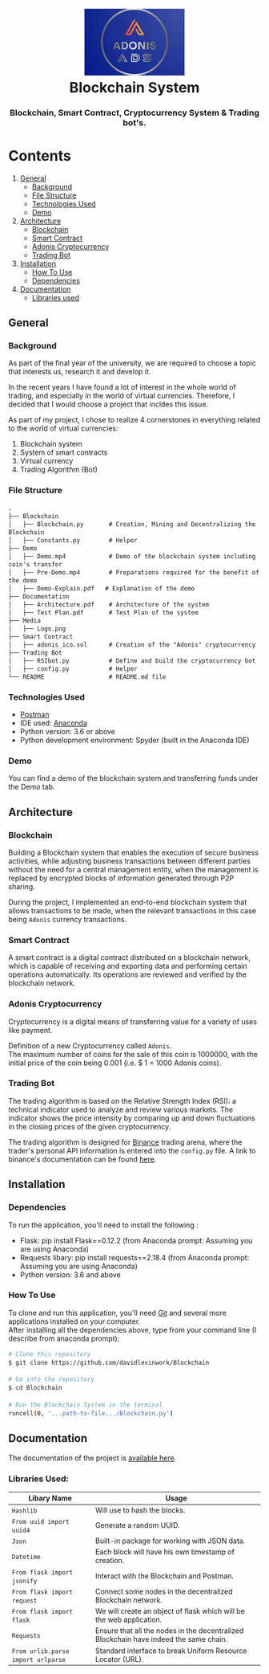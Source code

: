 <h1 align="center">
  <br>
  <a><img src="Media/Logo.png" alt="Markdownify" width="200"></a>
  <br>
  Blockchain System
  <br>
</h1>

<h3 align="center">Blockchain, Smart Contract, Cryptocurrency System & Trading bot's.</h3>

Contents
========

1. [General](#general)
    - [Background](#background)
    - [File Structure](#file-structure)
    - [Technologies Used](#technologies-used)
    - [Demo](#demo)
2. [Architecture](#architecture)
    - [Blockchain](#blockchain)
    - [Smart Contract](#smart-contract)
    - [Adonis Cryptocurrency](#adonis-cryptocurrency)
    - [Trading Bot](#trading-bot)
3. [Installation](#installation)
    - [How To Use](#how-to-use)
    - [Dependencies](#dependencies)
4. [Documentation](#documentation)
    - [Libraries used](#libraries-used)

## General

### Background
As part of the final year of the university, we are required to choose a topic that interests us, research it and develop it.

In the recent years I have found a lot of interest in the whole world of trading, and especially in the world of virtual currencies. Therefore, I decided that I would choose a project that incldes this issue.

As part of my project, I chose to realize 4 cornerstones in everything related to the world of virtual currencies:
1. Blockchain system
2. System of smart contracts
3. Virtual currency
4. Trading Algorithm (Bot)

### File Structure
    .
    ├── Blockchain
    │   ├── Blockchain.py       # Creation, Mining and Decentralizing the Blockchain
    │   ├── Constants.py        # Helper
    ├── Demo
    │   ├── Demo.mp4            # Demo of the blockchain system including coin's transfer
    │   ├── Pre-Demo.mp4        # Preparations required for the benefit of the demo
    │   ├── Demo-Explain.pdf   # Explanation of the demo
    ├── Documentation
    │   ├── Architecture.pdf    # Architecture of the system
    │   ├── Test Plan.pdf       # Test Plan of the system
    ├── Media 
    │   ├── Logo.png     
    ├── Smart Contract 
    │   ├── adonis_ico.sol      # Creation of the "Adonis" cryptocurrency    
    ├── Trading Bot             
    │   ├── RSIbot.py           # Define and build the cryptocurrency bot
    │   ├── config.py           # Helper
    └── README                  # README.md file

### Technologies Used
- [Postman][Postman]
- IDE used: [Anaconda][Anaconda]
- Python version: 3.6 or above
- Python development environment: Spyder (built in the Anaconda IDE)

### Demo
You can find a demo of the blockchain system and transferring funds under the Demo tab.

## Architecture

### Blockchain
Building a Blockchain system that enables the execution of secure business activities, while adjusting business transactions between different parties without the need for a central management entity, when the management is replaced by encrypted blocks of information generated through P2P sharing.

During the project, I implemented an end-to-end blockchain system that allows transactions to be made, when the relevant transactions in this case being `Adonis` currency transactions.

### Smart Contract
A smart contract is a digital contract distributed on a blockchain network, which is capable of receiving and exporting data and performing certain operations automatically. Its operations are reviewed and verified by the blockchain network.

### Adonis Cryptocurrency
Cryptocurrency is a digital means of transferring value for a variety of uses like payment.

Definition of a new Cryptocurrency called `Adonis`. </br>
The maximum number of coins for the sale of this coin is 1000000, with the initial price of the coin being 0.001 (i.e. $ 1 = 1000 Adonis coins).

### Trading Bot
The trading algorithm is based on the Relative Strength Index (RSI): a technical indicator used to analyze and review various markets. The indicator shows the price intensity by comparing up and down fluctuations in the closing prices of the given cryptocurrency.

The trading algorithm is designed for [Binance][Binance] trading arena, where the trader's personal API information is entered into the `config.py` file.
A link to binance's documentation can be found [here][BinanceDoc].

## Installation

### Dependencies
To run the application, you'll need to install the following :
- Flask: pip install Flask==0.12.2 (from Anaconda prompt: Assuming you are using Anaconda)
- Requests libary: pip install requests==2.18.4 (from Anaconda prompt: Assuming you are using Anaconda)
- Python version: 3.6 and above

### How To Use

To clone and run this application, you'll need [Git][GIT] and several more applications installed on your computer. </br>
After installing all the dependencies above, type from your command line (I describe from anaconda prompt):

```bash
# Clone this repository
$ git clone https://github.com/davidlevinwork/Blockchain

# Go into the repository
$ cd Blockchain

# Run the Blockchain System in the terminal
runcell(0, '...path-to-file.../Blockchain.py')
```

## Documentation
The documentation of the project is [available here][Documentation].

### Libraries Used:
Libary Name | Usage  
-----------|-----------
`Hashlib` | Will use to hash the blocks.
`From uuid import uuid4` | Generate a random UUID.
`Json` | Built-in package for working with JSON data.
`Datetime` | Each block will have his own timestamp of creation.
`From flask import jsonify` | Interact with the Blockchain and Postman.
`From flask import request` | Connect some nodes in the decentralized Blockchain network.
`From flask import flask` | We will create an object of flask which will be the web application.
`Requests` | Ensure that all the nodes in the decentralized Blockchain have indeed the same chain.
`From urlib.parse import urlparse` | Standard interface to break Uniform Resource Locator (URL).

<!--- Links --->
[GIT]: https://git-scm.com
[Binance]: https://www.binance.com/en
[Postman]: https://www.postman.com/downloads/
[Anaconda]: https://www.anaconda.com/products/individual
[Documentation]: https://github.com/davidlevinwork/Blockchain-System/tree/master/Documentation
[BinanceDoc]: https://github.com/binance/binance-spot-api-docs/blob/master/web-socket-streams.md
